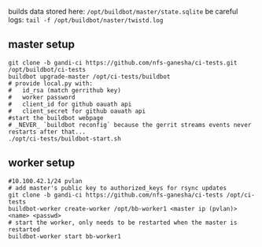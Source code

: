 builds data stored here: `/opt/buildbot/master/state.sqlite` be careful  
logs: `tail -f /opt/buildbot/naster/twistd.log`

## master setup
```
git clone -b gandi-ci https://github.com/nfs-ganesha/ci-tests.git /opt/buildbot/ci-tests
buildbot upgrade-master /opt/ci-tests/buildbot
# provide local.py with:
# 	id_rsa (match gerrithub key)
# 	worker password
# 	client_id for github oauath api
# 	client_secret for github oauath api
#start the buildbot webpage
# _NEVER_ `buildbot reconfig` because the gerrit streams events never restarts after that...
./opt/ci-tests/buildbot-start.sh
```

## worker setup
```
#10.100.42.1/24 pvlan
# add master's public key to authorized_keys for rsync updates
git clone -b gandi-ci https://github.com/nfs-ganesha/ci-tests /opt/ci-tests
buildbot-worker create-worker /opt/bb-worker1 <master ip (pvlan)> <name> <passwd>
# start the worker, only needs to be restarted when the master is restarted
buildbot-worker start bb-worker1
```
